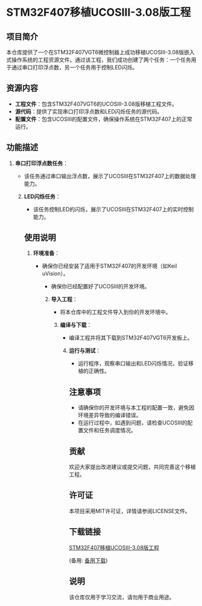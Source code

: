 # STM32F407移植UCOSIII-3.08版工程

## 项目简介

本仓库提供了一个在STM32F407VGT6微控制器上成功移植UCOSIII-3.08版嵌入式操作系统的工程资源文件。通过该工程，我们成功创建了两个任务：一个任务用于通过串口打印浮点数，另一个任务用于控制LED闪烁。

## 资源内容

- **工程文件**：包含STM32F407VGT6的UCOSIII-3.08版移植工程文件。
- **源代码**：提供了实现串口打印浮点数和LED闪烁任务的源代码。
- **配置文件**：包含UCOSIII的配置文件，确保操作系统在STM32F407上的正常运行。

## 功能描述

1. **串口打印浮点数任务**：
   - 该任务通过串口输出浮点数，展示了UCOSIII在STM32F407上的数据处理能力。

   2. **LED闪烁任务**：
      - 该任务控制LED的闪烁，展示了UCOSIII在STM32F407上的实时控制能力。

      ## 使用说明

      1. **环境准备**：
         - 确保你已经安装了适用于STM32F407的开发环境（如Keil uVision）。
            - 确保你已经配置好了UCOSIII的开发环境。

            2. **导入工程**：
               - 将本仓库中的工程文件导入到你的开发环境中。

               3. **编译与下载**：
                  - 编译工程并将其下载到STM32F407VGT6开发板上。

                  4. **运行与测试**：
                     - 运行程序，观察串口输出和LED闪烁情况，验证移植的正确性。

                     ## 注意事项

                     - 请确保你的开发环境与本工程的配置一致，避免因环境差异导致的编译错误。
                     - 在运行过程中，如遇到问题，请检查UCOSIII的配置文件和任务调度情况。

                     ## 贡献

                     欢迎大家提出改进建议或提交问题，共同完善这个移植工程。

                     ## 许可证

                     本项目采用MIT许可证，详情请参阅LICENSE文件。

                     ## 下载链接
                     [STM32F407移植UCOSIII-3.08版工程](https://pan.quark.cn/s/d17adc770112) 

                     (备用: [备用下载](https://pan.baidu.com/s/1mdgL3DTgo_rS2Ho00e1Y7w?pwd=1234))

                     ## 说明

                     该仓库仅用于学习交流，请勿用于商业用途。
